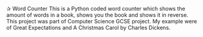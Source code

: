 ✰ Word Counter
This is a Python coded word counter which shows the amount of words in a book, shows you the book and shows it in reverse. This project was part of Computer Science GCSE project. My example were of Great Expectations and A Christmas Carol by Charles Dickens. 
